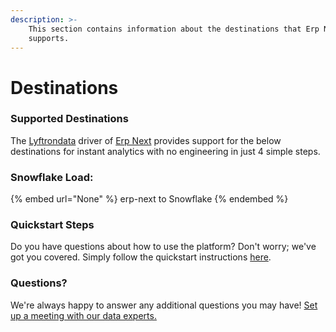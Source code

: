```yaml
---
description: >-
    This section contains information about the destinations that Erp Next
    supports.
---
```


# Destinations

### Supported Destinations

The [Lyftrondata](https://www.lyftrondata.com/) driver of [Erp Next](None) provides support for the below destinations for instant analytics with no engineering in just 4 simple steps.

### Snowflake Load:

{% embed url="None" %}
erp-next to Snowflake
{% endembed %}

### Quickstart Steps

Do you have questions about how to use the platform? Don't worry; we've got you covered. Simply follow the quickstart instructions [here](README.md).

### Questions? <a href="#questions" id="questions"></a>

We're always happy to answer any additional questions you may have! [Set up a meeting with our data experts.](https://www.lyftrondata.com/book-a-meeting/)

